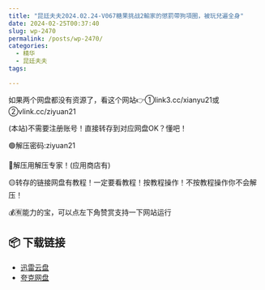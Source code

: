 ```yaml
---
title: "昆廷夫夫2024.02.24-V067糖果挑战2輸家的懲罰帶狗項圈，被玩兒遍全身"
date: 2024-02-25T00:37:40
slug: wp-2470
permalink: /posts/wp-2470/
categories:
  - 精华
  - 昆廷夫夫
tags:

---
```


如果两个网盘都没有资源了，看这个网站👉①link3.cc/xianyu21或②vlink.cc/ziyuan21

(本站)不需要注册账号！直接转存到对应网盘OK？懂吧！

🟢解压密码:ziyuan21

🔵解压用解压专家！(应用商店有)

🟡转存的链接网盘有教程！一定要看教程！按教程操作！不按教程操作你不会解压！

💰🈶能力的宝，可以点左下角赞赏支持一下网站运行

## 📦 下载链接
- [迅雷云盘](https://blziyuan21.com/pay-download/2470?key=37929ec80f&down_id=0)
- [夸克网盘](https://blziyuan21.com/pay-download/2470?key=37929ec80f&down_id=1)

